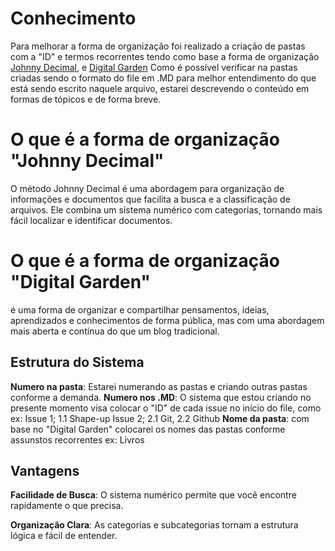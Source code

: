 # Conhecimento

 Para melhorar a forma de organização foi realizado a criação de pastas com a "ID" e termos recorrentes tendo como base a forma de organização [Johnny Decimal](https://johnnydecimal.com/),
 e [Digital Garden](https://maggieappleton.com/garden-history)
 Como é possível verificar na pastas criadas sendo o formato do file em .MD para melhor
 entendimento do que está sendo escrito naquele arquivo, estarei descrevendo o conteúdo em formas de tópicos e de forma breve.

# O que é a forma de organização "Johnny Decimal"

O método Johnny Decimal é uma abordagem para organização de informações e documentos que facilita a busca e a classificação de arquivos. Ele combina um sistema numérico com categorias, tornando mais fácil localizar e identificar documentos.

# O que é a forma de organização "Digital Garden"
é uma forma de organizar e compartilhar pensamentos, ideias, aprendizados e conhecimentos de forma pública, mas com uma abordagem mais aberta e contínua do que um blog tradicional.

## Estrutura do Sistema

**Numero na pasta**: Estarei numerando as pastas e criando outras pastas conforme a demanda.
**Numero nos .MD**: O sistema que estou criando no presente momento visa colocar o "ID" de cada issue no início do file, como ex: Issue 1; 1.1 Shape-up
Issue 2; 2.1 Git, 2.2 Github
**Nome da pasta**: com base no "Digital Garden" colocarei os nomes das pastas conforme assunstos recorrentes ex: Livros


## Vantagens

**Facilidade de Busca**: O sistema numérico permite que você encontre rapidamente o que precisa.

**Organização Clara**: As categorias e subcategorias tornam a estrutura lógica e fácil de entender.

